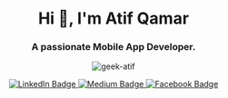 <h1 align="center">Hi 👋, I'm Atif Qamar</h1>
<h3 align="center">A passionate Mobile App Developer.</h3>
<p align="center"> <img src="https://komarev.com/ghpvc/?username=geek-atif&label=Profile%20views&color=0e75b6&style=flat" alt="geek-atif" /> </p>
<div id="badges" align="center">
  <a href="https://www.linkedin.com/in/atif-qamar-3321aa85/">
    <img src="https://img.shields.io/badge/LinkedIn-blue?style=for-the-badge&logo=linkedin&logoColor=white" alt="LinkedIn Badge"/>
  </a>
   <a href="https://medium.com/@atifqamar29">
    <img src="https://img.shields.io/badge/Medium-black?style=for-the-badge&logo=medium&logoColor=white" alt="Medium Badge"/>
  </a>
  <a href="https://www.facebook.com/atif.qamar.902/">
     <img src="https://img.shields.io/badge/FaceBook-blue?style=for-the-badge&logo=facebook&logoColor=white" alt="Facebook Badge"/>
  </a>
 
</div>

